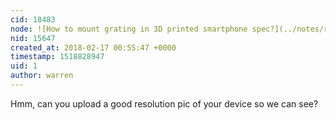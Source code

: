 ```yaml
---
cid: 18483
node: ![How to mount grating in 3D printed smartphone spec?](../notes/robert_winkler/01-30-2018/how-to-mount-grating-in-3d-printed-smartphone-spec)
nid: 15647
created_at: 2018-02-17 00:55:47 +0000
timestamp: 1518828947
uid: 1
author: warren
---
```


Hmm, can you upload a good resolution pic of your device so we can see? 